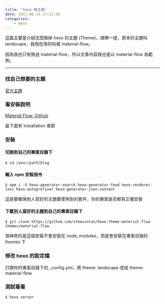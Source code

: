 ```yaml
---
title: 'hexo 換主題'
date: 2017-06-14 17:21:55
categories:
    - Hexo
---
```


這篇主要是介紹怎麼換掉 hexo 的主題 (Theme)，順帶一提，原本的主題叫 landscape，我現在用的叫做 material-flow。

因為我也只有換過 material-flow，所以文章內容我也是以 material-flow 為範例。

<!--more-->

---

### 找自己想要的主題

[官方主題](https://hexo.io/themes/ "官方主題")

### 看安裝說明

[Material Flow: Github](https://github.com/stkevintan/hexo-theme-material-flow "Material Flow")

最下面有 Installation 章節

### 安裝

#### 切換到自己的專案目錄下
```
$ cd /your/path/blog
```

#### 輸入 npm 安裝指令
```
$ npm i -S hexo-generator-search hexo-generator-feed hexo-renderer-less hexo-autoprefixer hexo-generator-json-content
```

這是要確保他人寫好的主題要使用到的套件，你的專案是否都有正確安裝

#### 下載別人寫好的主題到自己的專案目錄下
```
$ git clone https://github.com/stkevintan/hexo-theme-material-flow themes/material-flow
```
很神奇的是這個安裝不會安裝在 node_modules，而是會安裝在專案目錄的 themes 下

### 修改 hexo 的設定檔
打開你的專案目錄下的 _config.yml，將 theme: landscape 改成 theme: material-flow

### 測試看看

```
$ hexo server
```